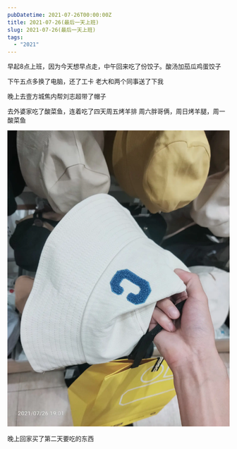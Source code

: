 ```yaml
---
pubDatetime: 2021-07-26T00:00:00Z
title: 2021-07-26(最后一天上班)
slug: 2021-07-26(最后一天上班)
tags:
  - "2021"
---
```


早起8点上班，因为今天想早点走，中午回来吃了份饺子。酸汤加茄瓜鸡蛋饺子

下午五点多换了电脑，还了工卡
老大和两个同事送了下我

晚上去壹方城焦内帮刘志超带了帽子

去外婆家吃了酸菜鱼，连着吃了四天周五烤羊排
周六胖哥俩，周日烤羊腿，周一酸菜鱼

![](../../img/6904315-b8fe58329e523a5a.jpg)

晚上回家买了第二天要吃的东西
